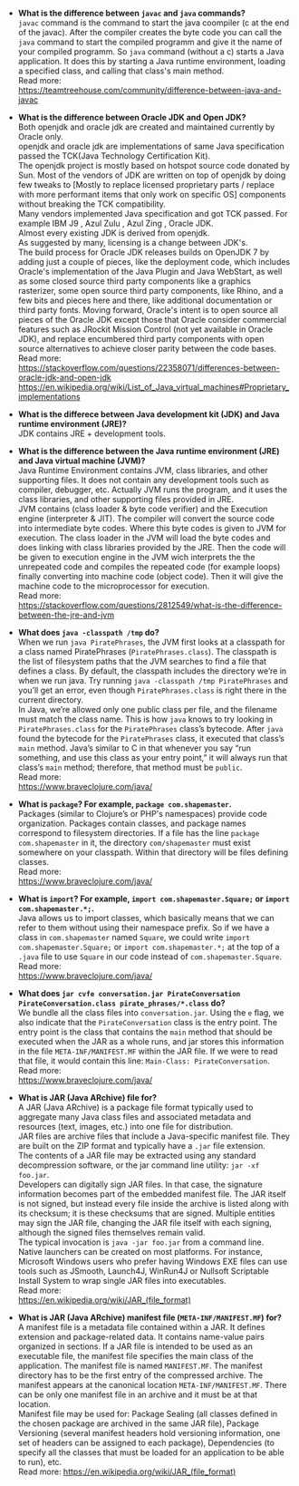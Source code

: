 - **What is the difference between `javac` and `java` commands?**  
`javac` command is the command to start the java coompiler (c at the end of the javac). After the compiler creates the byte code you can call the `java` command to start the compiled programm and give it the name of your compiled programm. So `java` command (without a c) starts a Java application. It does this by starting a Java runtime environment, loading a specified class, and calling that class's main method.  
Read more:  
https://teamtreehouse.com/community/difference-between-java-and-javac  

- **What is the difference between Oracle JDK and Open JDK?**  
Both openjdk and oracle jdk are created and maintained currently by Oracle only.  
openjdk and oracle jdk are implementations of same Java specification passed the TCK(Java Technology Certification Kit).  
The openjdk project is mostly based on hotspot source code donated by Sun. Most of the vendors of JDK are written on top of openjdk by doing few tweaks to \[Mostly to replace licensed proprietary parts / replace with more performant items that only work on specific OS] components without breaking the TCK compatibility.  
Many vendors implemented Java specification and got TCK passed. For example IBM J9 , Azul Zulu , Azul Zing , Oracle JDK.  
Almost every existing JDK is derived from openjdk.  
As suggested by many, licensing is a change between JDK's.  
The build process for Oracle JDK releases builds on OpenJDK 7 by adding just a couple of pieces, like the deployment code, which includes Oracle's implementation of the Java Plugin and Java WebStart, as well as some closed source third party components like a graphics rasterizer, some open source third party components, like Rhino, and a few bits and pieces here and there, like additional documentation or third party fonts. Moving forward, Oracle's intent is to open source all pieces of the Oracle JDK except those that Oracle consider commercial features such as JRockit Mission Control (not yet available in Oracle JDK), and replace encumbered third party components with open source alternatives to achieve closer parity between the code bases. 
Read more:  
https://stackoverflow.com/questions/22358071/differences-between-oracle-jdk-and-open-jdk  
https://en.wikipedia.org/wiki/List_of_Java_virtual_machines#Proprietary_implementations  


- **What is the differece between Java development kit (JDK) and Java runtime environment (JRE)?**  
JDK contains JRE + development tools.  

- **What is the difference between the Java runtime environment (JRE) and Java virtual machine (JVM)?**  
Java Runtime Environment contains JVM, class libraries, and other supporting files. It does not contain any development tools such as compiler, debugger, etc. Actually JVM runs the program, and it uses the class libraries, and other supporting files provided in JRE.  
JVM contains (class loader & byte code verifier) and the Execution engine (interpreter & JIT). The compiler will convert the source code into intermediate byte codes. Where this byte codes is given to JVM for execution. The class loader in the JVM will load the byte codes and does linking with class libraries provided by the JRE. Then the code will be given to execution engine in the JVM wich interprets the the unrepeated code and compiles the repeated code (for example loops) finally converting into machine code (object code). Then it will give the machine code to the microprocessor for execution.  
Read more:  
https://stackoverflow.com/questions/2812549/what-is-the-difference-between-the-jre-and-jvm  

- **What does `java -classpath /tmp` do?**  
When we run `java PiratePhrases`, the JVM first looks at a classpath for a class named PiratePhrases (`PiratePhrases.class`). The classpath is the list of filesystem paths that the JVM searches to find a file that defines a class. By default, the classpath includes the directory we’re in when we run java. Try running `java -classpath /tmp PiratePhrases` and you’ll get an error, even though `PiratePhrases.class` is right there in the current directory.  
In Java, we’re allowed only one public class per file, and the filename must match the class name. This is how `java` knows to try looking in `PiratePhrases.class` for the `PiratePhrases` class’s bytecode. After `java` found the bytecode for the `PiratePhrases` class, it executed that class’s `main` method. Java’s similar to C in that whenever you say “run something, and use this class as your entry point,” it will always run that class’s `main` method; therefore, that method must be `public`.  
Read more:  
https://www.braveclojure.com/java/  

- **What is `package`? For example, `package com.shapemaster`.**  
Packages (similar to Clojure’s or PHP's namespaces) provide code organization. Packages contain classes, and package names correspond to filesystem directories. If a file has the line `package com.shapemaster` in it, the directory `com/shapemaster` must exist somewhere on your classpath. Within that directory will be files defining classes.  
Read more:  
https://www.braveclojure.com/java/  

- **What is `import`? For example, `import com.shapemaster.Square;` or `import com.shapemaster.*;`.**  
Java allows us to import classes, which basically means that we can refer to them without using their namespace prefix. So if we have a class in `com.shapemaster` named `Square`, we could write `import com.shapemaster.Square;` or `import com.shapemaster.*;` at the top of a `.java` file to use `Square` in our code instead of `com.shapemaster.Square`.  
Read more:  
https://www.braveclojure.com/java/  

- **What does `jar cvfe conversation.jar PirateConversation PirateConversation.class pirate_phrases/*.class` do?**  
We bundle all the class files into `conversation.jar`. Using the `e` flag, we also indicate that the `PirateConversation` class is the entry point. The entry point is the class that contains the `main` method that should be executed when the JAR as a whole runs, and jar stores this information in the file `META-INF/MANIFEST.MF` within the JAR file. If we were to read that file, it would contain this line: `Main-Class: PirateConversation`.  
Read more:  
https://www.braveclojure.com/java/  

- **What is JAR (Java ARchive) file for?**  
A JAR (Java ARchive) is a package file format typically used to aggregate many Java class files and associated metadata and resources (text, images, etc.) into one file for distribution.  
JAR files are archive files that include a Java-specific manifest file. They are built on the ZIP format and typically have a `.jar` file extension.  
The contents of a JAR file may be extracted using any standard decompression software, or the jar command line utility: `jar -xf foo.jar`.  
Developers can digitally sign JAR files. In that case, the signature information becomes part of the embedded manifest file. The JAR itself is not signed, but instead every file inside the archive is listed along with its checksum; it is these checksums that are signed. Multiple entities may sign the JAR file, changing the JAR file itself with each signing, although the signed files themselves remain valid.  
The typical invocation is `java -jar foo.jar` from a command line.  
Native launchers can be created on most platforms. For instance, Microsoft Windows users who prefer having Windows EXE files can use tools such as JSmooth, Launch4J, WinRun4J or Nullsoft Scriptable Install System to wrap single JAR files into executables.  
Read more:  
https://en.wikipedia.org/wiki/JAR_(file_format)  

- **What is JAR (Java ARchive) manifest file (`META-INF/MANIFEST.MF`) for?**  
A manifest file is a metadata file contained within a JAR. It defines extension and package-related data. It contains name-value pairs organized in sections. If a JAR file is intended to be used as an executable file, the manifest file specifies the main class of the application. The manifest file is named `MANIFEST.MF`. The manifest directory has to be the first entry of the compressed archive. The manifest appears at the canonical location `META-INF/MANIFEST.MF`. There can be only one manifest file in an archive and it must be at that location.  
Manifest file may be used for: Package Sealing (all classes defined in the chosen package are archived in the same JAR file), Package Versioning (several manifest headers hold versioning information, one set of headers can be assigned to each package), Dependencies (to specify all the classes that must be loaded for an application to be able to run), etc.  
Read more: https://en.wikipedia.org/wiki/JAR_(file_format)  





